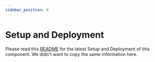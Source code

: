 ```yaml
---
sidebar_position: 0
---
```


# Setup and Deployment

Please read this [README](https://github.com/marekStef/decentralised-storage-system/tree/master/dataStorageSystem/frontend/control_centre) for the latest Setup and Deployment of this component. We didn't want to copy the same information here.